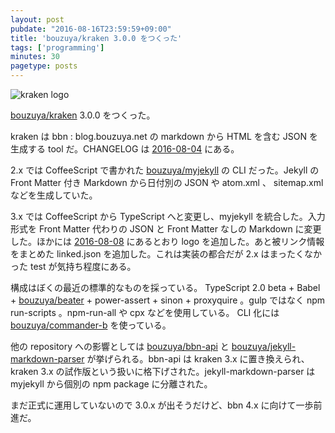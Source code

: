 ```yaml
---
layout: post
pubdate: "2016-08-16T23:59:59+09:00"
title: 'bouzuya/kraken 3.0.0 をつくった'
tags: ['programming']
minutes: 30
pagetype: posts
---
```

![kraken logo](https://cloud.githubusercontent.com/assets/1221346/17460910/189fabd0-5cb4-11e6-83b6-bc8122c7557a.png)

[bouzuya/kraken][] 3.0.0 をつくった。

kraken は bbn : blog.bouzuya.net の markdown から HTML を含む JSON を生成する tool だ。CHANGELOG は [2016-08-04][] にある。

2.x では CoffeeScript で書かれた [bouzuya/myjekyll][] の CLI だった。Jekyll の Front Matter 付き Markdown から日付別の JSON や atom.xml 、 sitemap.xml などを生成していた。

3.x では CoffeeScript から TypeScript へと変更し、myjekyll を統合した。入力形式を Front Matter 代わりの JSON と Front Matter なしの Markdown に変更した。ほかには [2016-08-08][] にあるとおり logo を追加した。あと被リンク情報をまとめた linked.json を追加した。これは実装の都合だが 2.x はまったくなかった test が気持ち程度にある。

構成はぼくの最近の標準的なものを採っている。 TypeScript 2.0 beta + Babel + [bouzuya/beater][] + power-assert + sinon + proxyquire 。gulp ではなく npm run-scripts 。npm-run-all や cpx などを使用している。 CLI 化には [bouzuya/commander-b][] を使っている。

他の repository への影響としては [bouzuya/bbn-api][] と [bouzuya/jekyll-markdown-parser][] が挙げられる。bbn-api は kraken 3.x に置き換えられ、kraken 3.x の試作版という扱いに格下げされた。jekyll-markdown-parser は myjekyll から個別の npm package に分離された。

まだ正式に運用していないので 3.0.x が出そうだけど、bbn 4.x に向けて一歩前進だ。

[2016-08-04]: http://blog.bouzuya.net/2016/08/04/
[2016-08-08]: http://blog.bouzuya.net/2016/08/08/
[bouzuya/bbn-api]: https://github.com/bouzuya/bbn-api
[bouzuya/beater]: https://github.com/bouzuya/beater
[bouzuya/commander-b]: https://github.com/bouzuya/commander-b
[bouzuya/jekyll-markdown-parser]: https://github.com/bouzuya/jekyll-markdown-parser
[bouzuya/kraken]: https://github.com/bouzuya/kraken
[bouzuya/myjekyll]: https://github.com/bouzuya/myjekyll
